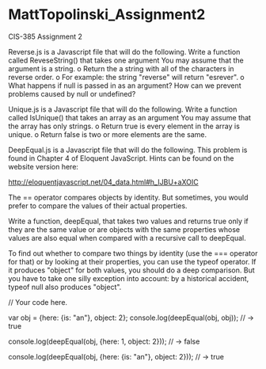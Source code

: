 # MattTopolinski_Assignment2
CIS-385 Assignment 2



Reverse.js is a Javascript file that will do the following.
Write a function called ReveseString() that takes one argument You may assume that the argument is a string.
o Return the a string with all of the characters in reverse order.
o For example: the string "reverse" will return "esrever".
o What happens if null is passed in as an argument? How can we prevent problems caused by null or undefined?

Unique.js is a Javascript file that will do the following.
Write a function called IsUnique() that takes an array as an argument You may assume that the array has only strings.
o Return true is every element in the array is unique.
o Return false is two or more elements are the same.

DeepEqual.js is a Javascript file that will do the following.
This problem is found in Chapter 4 of Eloquent JavaScript. Hints can be found on the website version here:

http://eloquentjavascript.net/04_data.html#h_IJBU+aXOIC

The == operator compares objects by identity. But sometimes, you would prefer to compare the values of their actual properties.

Write a function, deepEqual, that takes two values and returns true only if they are the same value or are objects with the same properties whose values are also equal when compared with a recursive call to deepEqual.

To find out whether to compare two things by identity (use the === operator for that) or by looking at their properties, you can use the typeof operator. If it produces "object" for both values, you should do a deep comparison. But you have to take one silly exception into account: by a historical accident, typeof null also produces "object".

// Your code here.

var obj = {here: {is: "an"}, object: 2};
console.log(deepEqual(obj, obj));
// → true

console.log(deepEqual(obj, {here: 1, object: 2}));
// → false

console.log(deepEqual(obj, {here: {is: "an"}, object: 2}));
// → true
